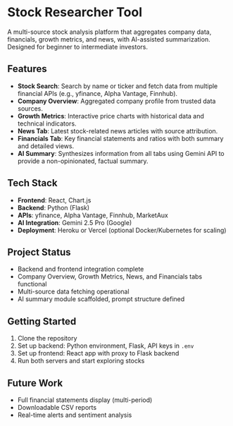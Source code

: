 # Stock Researcher Tool

A multi-source stock analysis platform that aggregates company data, financials, growth metrics, and news, with AI-assisted summarization. Designed for beginner to intermediate investors.

## Features

* **Stock Search**: Search by name or ticker and fetch data from multiple financial APIs (e.g., yfinance, Alpha Vantage, Finnhub).
* **Company Overview**: Aggregated company profile from trusted data sources.
* **Growth Metrics**: Interactive price charts with historical data and technical indicators.
* **News Tab**: Latest stock-related news articles with source attribution.
* **Financials Tab**: Key financial statements and ratios with both summary and detailed views.
* **AI Summary**: Synthesizes information from all tabs using Gemini API to provide a non-opinionated, factual summary.

## Tech Stack

* **Frontend**: React, Chart.js
* **Backend**: Python (Flask)
* **APIs**: yfinance, Alpha Vantage, Finnhub, MarketAux
* **AI Integration**: Gemini 2.5 Pro (Google)
* **Deployment**: Heroku or Vercel (optional Docker/Kubernetes for scaling)

## Project Status

* Backend and frontend integration complete
* Company Overview, Growth Metrics, News, and Financials tabs functional
* Multi-source data fetching operational
* AI summary module scaffolded, prompt structure defined

## Getting Started

1. Clone the repository
2. Set up backend: Python environment, Flask, API keys in `.env`
3. Set up frontend: React app with proxy to Flask backend
4. Run both servers and start exploring stocks

## Future Work

* Full financial statements display (multi-period)
* Downloadable CSV reports
* Real-time alerts and sentiment analysis

